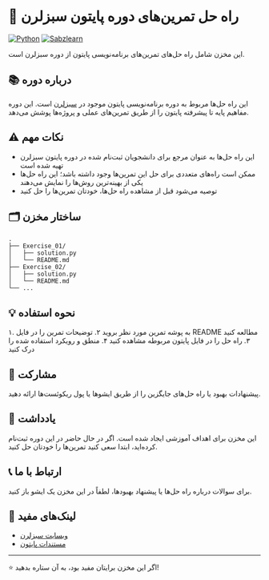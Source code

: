 # 🐍 راه حل تمرین‌های دوره پایتون سبزلرن

[![Python](https://img.shields.io/badge/Python-3.x-blue.svg)](https://www.python.org/)
[![Sabzlearn](https://img.shields.io/badge/Sabzlearn-Course-green.svg)](https://sabzlearn.ir/)

این مخزن شامل راه حل‌های تمرین‌های برنامه‌نویسی پایتون از دوره سبزلرن است.

## 📚 درباره دوره

این راه حل‌ها مربوط به دوره برنامه‌نویسی پایتون موجود در [سبزلرن](https://sabzlearn.ir/) است. این دوره مفاهیم پایه تا پیشرفته پایتون را از طریق تمرین‌های عملی و پروژه‌ها پوشش می‌دهد.

## ⚠️ نکات مهم

- این راه حل‌ها به عنوان مرجع برای دانشجویان ثبت‌نام شده در دوره پایتون سبزلرن تهیه شده است
- ممکن است راه‌های متعددی برای حل این تمرین‌ها وجود داشته باشد؛ این راه حل‌ها یکی از بهینه‌ترین روش‌ها را نمایش می‌دهند
- توصیه می‌شود قبل از مشاهده راه حل‌ها، خودتان تمرین‌ها را حل کنید

## 🗂️ ساختار مخزن

```
.
├── Exercise_01/
│   ├── solution.py
│   └── README.md
├── Exercise_02/
│   ├── solution.py
│   └── README.md
└── ...
```

## 💡 نحوه استفاده

۱. به پوشه تمرین مورد نظر بروید
۲. توضیحات تمرین را در فایل README مطالعه کنید
۳. راه حل را در فایل پایتون مربوطه مشاهده کنید
۴. منطق و رویکرد استفاده شده را درک کنید

## 🤝 مشارکت

پیشنهادات بهبود یا راه حل‌های جایگزین را از طریق ایشوها یا پول ریکوئست‌ها ارائه دهید.

## 📝 یادداشت

این مخزن برای اهداف آموزشی ایجاد شده است. اگر در حال حاضر در این دوره ثبت‌نام کرده‌اید، ابتدا سعی کنید تمرین‌ها را خودتان حل کنید.

## 📞 ارتباط با ما

برای سوالات درباره راه حل‌ها یا پیشنهاد بهبودها، لطفاً در این مخزن یک ایشو باز کنید.

## 🔗 لینک‌های مفید

- [وبسایت سبزلرن](https://sabzlearn.ir/)
- [مستندات پایتون](https://docs.python.org/3/)

---
⭐ اگر این مخزن برایتان مفید بود، به آن ستاره بدهید!
